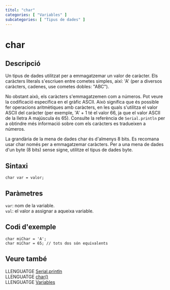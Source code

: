 ```yaml
---
títol: "char"
categories: [ "Variables" ]
subcategories: [ "Tipus de dades" ]
---
```


# char

## Descripció

Un tipus de dades utilitzat per a emmagatzemar un valor de caràcter. Els caràcters literals s'escriuen entre cometes simples, així: 'A' (per a diversos caràcters, cadenes, use cometes dobles: "ABC").

No obstant això, els caràcters s'emmagatzemen com a números. Pot veure la codificació específica en el gràfic ASCII. Això significa que és possible fer operacions aritmètiques amb caràcters, en les quals s'utilitza el valor ASCII del caràcter (per exemple, 'A' + 1 té el valor 66, ja que el valor ASCII de la lletra A majúscula és 65). Consulte la referència de `Serial.println` per a obtindre més informació sobre com els caràcters es tradueixen a números.

La grandària de la mena de dades char és d'almenys 8 bits. Es recomana usar char només per a emmagatzemar caràcters. Per a una mena de dades d'un byte (8 bits) sense signe, utilitze el tipus de dades byte.

## Sintaxi

`char var = valor;`

## Paràmetres

`var`: nom de la variable.  
`val`: el valor a assignar a aqueixa variable.

## Codi d'exemple

```
char miChar = 'A';
char miChar = 65; // tots dos són equivalents
```

## Veure també

LLENGUATGE [Serial.println](../../Funcions/Comunicacio/Serial/Serial.println().md)  
LLENGUATGE [char()](../Conversio/char().md)  
LLENGUATGE [Variables](../../Variables.md)
